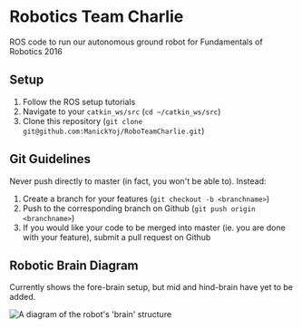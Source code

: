 # Robotics Team Charlie
ROS code to run our autonomous ground robot for Fundamentals of Robotics 2016

## Setup
1. Follow the ROS setup tutorials
2. Navigate to your `catkin_ws/src` (`cd ~/catkin_ws/src`)
3. Clone  this repository (`git clone git@github.com:ManickYoj/RoboTeamCharlie.git`)

## Git Guidelines
Never push directly to master (in fact, you won't be able to). Instead:

1. Create a branch for your features (`git checkout -b <branchname>`)
2. Push to the corresponding branch on Github (`git push origin <branchname>`)
3. If you would like your code to be merged into master (ie. you are done with your feature), submit a pull request on Github


## Robotic Brain Diagram
Currently shows the fore-brain setup, but mid and hind-brain have yet to be added.

![A diagram of the robot's 'brain' structure](https://cdn.rawgit.com/ManickYoj/robo_team_charlie/documentation/documentation/Charlie%20Brain%20Flow.svg)